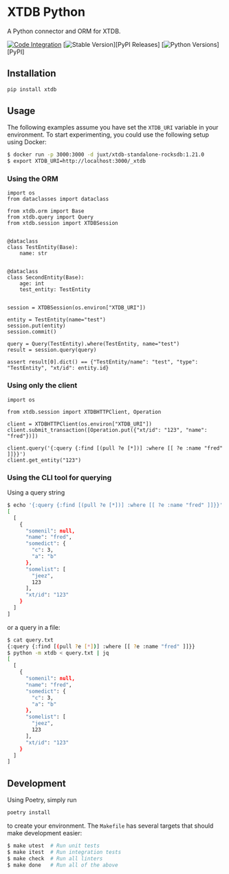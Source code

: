 # XTDB Python

A Python connector and ORM for XTDB.


[![Code Integration](https://github.com/Donnype/xtdb-py/actions/workflows/tests.yml/badge.svg)](https://github.com/Donnype/xtdb-py/actions/workflows/tests.yml)
[![Stable Version](https://img.shields.io/pypi/v/xtdb?label=stable)][PyPI Releases]
[![Python Versions](https://img.shields.io/pypi/pyversions/xtdb)][PyPI]


## Installation

```bash
pip install xtdb
```

## Usage

The following examples assume you have set the `XTDB_URI` variable in your environment.
To start experimenting, you could use the following setup using Docker:
```bash
$ docker run -p 3000:3000 -d juxt/xtdb-standalone-rocksdb:1.21.0
$ export XTDB_URI=http://localhost:3000/_xtdb
```

### Using the ORM

```python3
import os
from dataclasses import dataclass

from xtdb.orm import Base
from xtdb.query import Query
from xtdb.session import XTDBSession


@dataclass
class TestEntity(Base):
    name: str


@dataclass
class SecondEntity(Base):
    age: int
    test_entity: TestEntity


session = XTDBSession(os.environ["XTDB_URI"])

entity = TestEntity(name="test")
session.put(entity)
session.commit()

query = Query(TestEntity).where(TestEntity, name="test")
result = session.query(query)

assert result[0].dict() == {"TestEntity/name": "test", "type": "TestEntity", "xt/id": entity.id}
```

### Using only the client

```python3
import os

from xtdb.session import XTDBHTTPClient, Operation

client = XTDBHTTPClient(os.environ["XTDB_URI"])
client.submit_transaction([Operation.put({"xt/id": "123", "name": "fred"})])

client.query('{:query {:find [(pull ?e [*])] :where [[ ?e :name "fred" ]]}}')
client.get_entity("123")
```

### Using the CLI tool for querying

Using a query string
```bash
$ echo '{:query {:find [(pull ?e [*])] :where [[ ?e :name "fred" ]]}}' | python -m xtdb | jq
[
  [
    {
      "somenil": null,
      "name": "fred",
      "somedict": {
        "c": 3,
        "a": "b"
      },
      "somelist": [
        "jeez",
        123
      ],
      "xt/id": "123"
    }
  ]
]
```

or a query in a file:

```bash
$ cat query.txt
{:query {:find [(pull ?e [*])] :where [[ ?e :name "fred" ]]}}
$ python -m xtdb < query.txt | jq
[
  [
    {
      "somenil": null,
      "name": "fred",
      "somedict": {
        "c": 3,
        "a": "b"
      },
      "somelist": [
        "jeez",
        123
      ],
      "xt/id": "123"
    }
  ]
]
```

## Development

Using Poetry, simply run

```bash
poetry install
```

to create your environment. The `Makefile` has several targets that should make development easier:
```bash
$ make utest  # Run unit tests
$ make itest  # Run integration tests
$ make check  # Run all linters
$ make done   # Run all of the above
```
